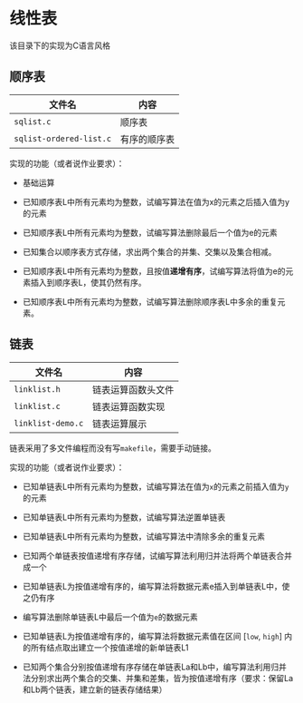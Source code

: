 # 线性表

该目录下的实现为C语言风格

## 顺序表

| 文件名                  | 内容         |
| ----------------------- | ------------ |
| `sqlist.c`              | 顺序表       |
| `sqlist-ordered-list.c` | 有序的顺序表 |

实现的功能（或者说作业要求）：

- 基础运算

- 已知顺序表L中所有元素均为整数，试编写算法在值为x的元素之后插入值为y的元素

- 已知顺序表L中所有元素均为整数，试编写算法删除最后一个值为e的元素

- 已知集合以顺序表方式存储，求出两个集合的并集、交集以及集合相减。

- 已知顺序表L中所有元素均为整数，且按值**递增有序**，试编写算法将值为e的元素插入到顺序表L，使其仍然有序。
- 已知顺序表L中所有元素均为整数，试编写算法删除顺序表L中多余的重复元素。



## 链表

| 文件名            | 内容               |
| ----------------- | ------------------ |
| `linklist.h`      | 链表运算函数头文件 |
| `linklist.c`      | 链表运算函数实现   |
| `linklist-demo.c` | 链表运算展示       |

链表采用了多文件编程而没有写`makefile`，需要手动链接。

实现的功能（或者说作业要求）：

- 已知单链表L中所有元素均为整数，试编写算法在值为`x`的元素之前插入值为`y`的元素

- 已知单链表L中所有元素均为整数，试编写算法逆置单链表

- 已知单链表L中所有元素均为整数，试编写算法中清除多余的重复元素

- 已知两个单链表按值递增有序存储，试编写算法利用归并法将两个单链表合并成一个

- 已知单链表L为按值递增有序的，编写算法将数据元素e插入到单链表L中，使之仍有序

- 编写算法删除单链表L中最后一个值为`e`的数据元素

- 已知单链表L为按值递增有序的，编写算法将数据元素值在区间 [`low`, `high`] 内的所有结点取出建立一个按值递增的新单链表L1

- 已知两个集合分别按值递增有序存储在单链表La和Lb中，编写算法利用归并法分别求出两个集合的交集、并集和差集，皆为按值递增有序（要求：保留La和Lb两个链表，建立新的链表存储结果）